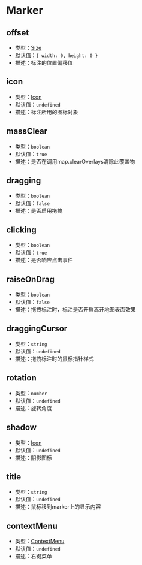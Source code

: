 # Marker

## offset
* 类型：[Size](/api/#size)
* 默认值：`{ width: 0, height: 0 }`
* 描述：标注的位置偏移值

## icon
* 类型：[Icon](/api/#icon)
* 默认值：`undefined`
* 描述：标注所用的图标对象

## massClear
* 类型：`boolean`
* 默认值：`true`
* 描述：是否在调用map.clearOverlays清除此覆盖物

## dragging
* 类型：`boolean`
* 默认值：`false`
* 描述：是否启用拖拽

## clicking
* 类型：`boolean`
* 默认值：`true`
* 描述：是否响应点击事件

## raiseOnDrag
* 类型：`boolean`
* 默认值：`false`
* 描述：拖拽标注时，标注是否开启离开地图表面效果

## draggingCursor
* 类型：`string`
* 默认值：`undefined`
* 描述：拖拽标注时的鼠标指针样式

## rotation
* 类型：`number`
* 默认值：`undefined`
* 描述：旋转角度

## shadow
* 类型：[Icon](/api/#icon)
* 默认值：`undefined`
* 描述：阴影图标

## title
* 类型：`string`
* 默认值：`undefined`
* 描述：鼠标移到marker上的显示内容

## contextMenu
* 类型：[ContextMenu](/api/#contextmenu)
* 默认值：`undefined`
* 描述：右键菜单
